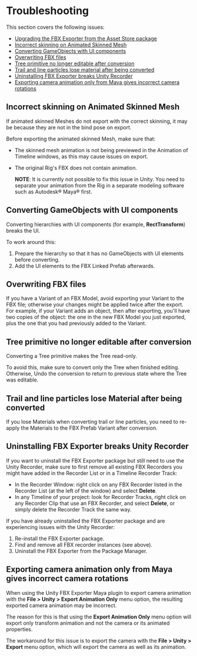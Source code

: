 # Troubleshooting

This section covers the following issues:

* [Upgrading the FBX Exporter from the Asset Store package](#AssetStoreToPackman)
* [Incorrect skinning on Animated Skinned Mesh](#SkinnedMeshExport)
* [Converting GameObjects with UI components](#ConvertUI)
* [Overwriting FBX files](#OverwritingFiles)
* [Tree primitive no longer editable after conversion](#EditableTree)
* [Trail and line particles lose material after being converted](#ParticlesLoseMaterial)
* [Uninstalling FBX Exporter breaks Unity Recorder](#BrokenRecorder)
* [Exporting camera animation only from Maya gives incorrect camera rotations](#MayaCameraAnimationOnly)



<a name="SkinnedMeshExport"></a>
## Incorrect skinning on Animated Skinned Mesh

If animated skinned Meshes do not export with the correct skinning, it may be because they are not in the bind pose on export.

Before exporting the animated skinned Mesh, make sure that:

* The skinned mesh animation is not being previewed in the Animation of Timeline windows, as this may cause issues on export.

* The original Rig's FBX does not contain animation.

    **NOTE**: It is currently not possible to fix this issue in Unity. You need to separate your animation from the Rig in a separate modeling software such as Autodesk® Maya® first.



<a name="ConvertUI"></a>

## Converting GameObjects with UI components

Converting hierarchies with UI components (for example, **RectTransform**) breaks the UI.

To work around this:

1. Prepare the hierarchy so that it has no GameObjects with UI elements before converting.
2. Add the UI elements to the FBX Linked Prefab afterwards.



<a name="OverwritingFiles"></a>

## Overwriting FBX files

If you have a Variant of an FBX Model, avoid exporting your Variant to the FBX file; otherwise your changes might be applied twice after the export. For example, if your Variant adds an object, then after exporting, you'll have two copies of the object: the one in the new FBX Model you just exported, plus the one that you had previously added to the Variant.



<a name="EditableTree"></a>

## Tree primitive no longer editable after conversion

Converting a Tree primitive makes the Tree read-only.

To avoid this, make sure to convert only the Tree when finished editing. Otherwise, Undo the conversion to return to previous state where the Tree was editable.



<a name="ParticlesLoseMaterial"></a>

## Trail and line particles lose Material after being converted

If you lose Materials when converting trail or line particles, you need to re-apply the Materials to the FBX Prefab Variant after conversion.



<a name="BrokenRecorder"></a>

## Uninstalling FBX Exporter breaks Unity Recorder

If you want to uninstall the FBX Exporter package but still need to use the Unity Recorder, make sure to first remove all existing FBX Recorders you might have added in the Recorder List or in a Timeline Recorder Track:

* In the Recorder Window: right click on any FBX Recorder listed in the Recorder List (at the left of the window) and select **Delete**.
* In any Timeline of your project: look for Recorder Tracks, right click on any Recorder Clip that use an FBX Recorder, and select **Delete**, or simply delete the Recorder Track the same way.

If you have already uninstalled the FBX Exporter package and are experiencing issues with the Unity Recorder:
1. Re-install the FBX Exporter package.
2. Find and remove all FBX recorder instances (see above).
3. Uninstall the FBX Exporter from the Package Manager.


<a name="MayaCameraAnimationOnly"></a>

## Exporting camera animation only from Maya gives incorrect camera rotations

When using the Unity FBX Exporter Maya plugin to export camera animation with the **File > Unity > Export Animation Only** menu option,
the resulting exported camera animation may be incorrect.

The reason for this is that using the **Export Animation Only** menu option will export only transform animation and not the camera or its animated properties.

The workaround for this issue is to export the camera with the **File > Unity > Export** menu option, which will export the camera as well as its animation.
